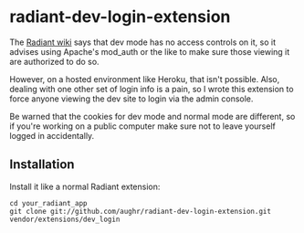radiant-dev-login-extension
===========================

The [Radiant wiki](http://wiki.github.com/radiant/radiant/setup-development-mode) says that dev mode has no access controls on it, so it advises using Apache's mod_auth or the like to make sure those viewing it are authorized to do so.

However, on a hosted environment like Heroku, that isn't possible. Also, dealing with one other set of login info is a pain, so I wrote this extension to force anyone viewing the dev site to login via the admin console.

Be warned that the cookies for dev mode and normal mode are different, so if you're working on a public computer make sure not to leave yourself logged in accidentally.

Installation
------------

Install it like a normal Radiant extension:

    cd your_radiant_app
    git clone git://github.com/aughr/radiant-dev-login-extension.git vendor/extensions/dev_login